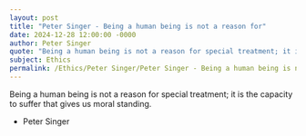 ```yaml
---
layout: post
title: "Peter Singer - Being a human being is not a reason for"
date: 2024-12-28 12:00:00 -0000
author: Peter Singer
quote: "Being a human being is not a reason for special treatment; it is the capacity to suffer that gives us moral standing."
subject: Ethics
permalink: /Ethics/Peter Singer/Peter Singer - Being a human being is not a reason for
---
```


Being a human being is not a reason for special treatment; it is the capacity to suffer that gives us moral standing.

- Peter Singer
